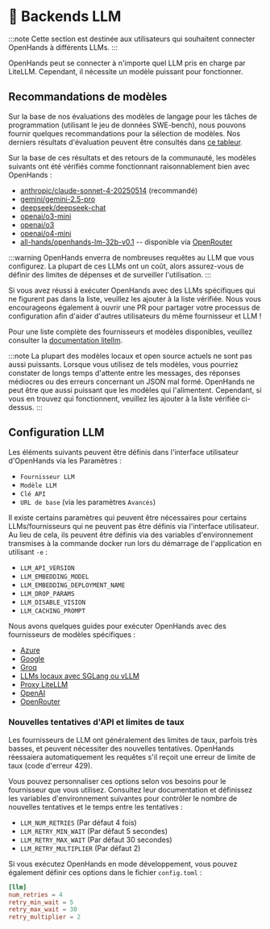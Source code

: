 # 🤖 Backends LLM

:::note
Cette section est destinée aux utilisateurs qui souhaitent connecter OpenHands à différents LLMs.
:::

OpenHands peut se connecter à n'importe quel LLM pris en charge par LiteLLM. Cependant, il nécessite un modèle puissant pour fonctionner.

## Recommandations de modèles

Sur la base de nos évaluations des modèles de langage pour les tâches de programmation (utilisant le jeu de données SWE-bench), nous pouvons fournir quelques
recommandations pour la sélection de modèles. Nos derniers résultats d'évaluation peuvent être consultés dans [ce tableur](https://docs.google.com/spreadsheets/d/1wOUdFCMyY6Nt0AIqF705KN4JKOWgeI4wUGUP60krXXs/edit?gid=0).

Sur la base de ces résultats et des retours de la communauté, les modèles suivants ont été vérifiés comme fonctionnant raisonnablement bien avec OpenHands :

- [anthropic/claude-sonnet-4-20250514](https://www.anthropic.com/api) (recommandé)
- [gemini/gemini-2.5-pro](https://blog.google/technology/google-deepmind/gemini-model-thinking-updates-march-2025/)
- [deepseek/deepseek-chat](https://api-docs.deepseek.com/)
- [openai/o3-mini](https://openai.com/index/openai-o3-mini/)
- [openai/o3](https://openai.com/index/introducing-o3-and-o4-mini/)
- [openai/o4-mini](https://openai.com/index/introducing-o3-and-o4-mini/)
- [all-hands/openhands-lm-32b-v0.1](https://www.all-hands.dev/blog/introducing-openhands-lm-32b----a-strong-open-coding-agent-model) -- disponible via [OpenRouter](https://openrouter.ai/all-hands/openhands-lm-32b-v0.1)


:::warning
OpenHands enverra de nombreuses requêtes au LLM que vous configurez. La plupart de ces LLMs ont un coût, alors assurez-vous de définir des limites de dépenses et de surveiller l'utilisation.
:::

Si vous avez réussi à exécuter OpenHands avec des LLMs spécifiques qui ne figurent pas dans la liste, veuillez les ajouter à la liste vérifiée. Nous
vous encourageons également à ouvrir une PR pour partager votre processus de configuration afin d'aider d'autres utilisateurs du même fournisseur et LLM !

Pour une liste complète des fournisseurs et modèles disponibles, veuillez consulter la
[documentation litellm](https://docs.litellm.ai/docs/providers).

:::note
La plupart des modèles locaux et open source actuels ne sont pas aussi puissants. Lorsque vous utilisez de tels modèles, vous pourriez constater de longs
temps d'attente entre les messages, des réponses médiocres ou des erreurs concernant un JSON mal formé. OpenHands ne peut être que aussi puissant que les
modèles qui l'alimentent. Cependant, si vous en trouvez qui fonctionnent, veuillez les ajouter à la liste vérifiée ci-dessus.
:::

## Configuration LLM

Les éléments suivants peuvent être définis dans l'interface utilisateur d'OpenHands via les Paramètres :

- `Fournisseur LLM`
- `Modèle LLM`
- `Clé API`
- `URL de base` (via les paramètres `Avancés`)

Il existe certains paramètres qui peuvent être nécessaires pour certains LLMs/fournisseurs qui ne peuvent pas être définis via l'interface utilisateur. Au lieu de cela, ils
peuvent être définis via des variables d'environnement transmises à la commande docker run lors du démarrage de l'application
en utilisant `-e` :

- `LLM_API_VERSION`
- `LLM_EMBEDDING_MODEL`
- `LLM_EMBEDDING_DEPLOYMENT_NAME`
- `LLM_DROP_PARAMS`
- `LLM_DISABLE_VISION`
- `LLM_CACHING_PROMPT`

Nous avons quelques guides pour exécuter OpenHands avec des fournisseurs de modèles spécifiques :

- [Azure](llms/azure-llms)
- [Google](llms/google-llms)
- [Groq](llms/groq)
- [LLMs locaux avec SGLang ou vLLM](llms/../local-llms.md)
- [Proxy LiteLLM](llms/litellm-proxy)
- [OpenAI](llms/openai-llms)
- [OpenRouter](llms/openrouter)

### Nouvelles tentatives d'API et limites de taux

Les fournisseurs de LLM ont généralement des limites de taux, parfois très basses, et peuvent nécessiter des nouvelles tentatives. OpenHands réessaiera automatiquement
les requêtes s'il reçoit une erreur de limite de taux (code d'erreur 429).

Vous pouvez personnaliser ces options selon vos besoins pour le fournisseur que vous utilisez. Consultez leur documentation et définissez les
variables d'environnement suivantes pour contrôler le nombre de nouvelles tentatives et le temps entre les tentatives :

- `LLM_NUM_RETRIES` (Par défaut 4 fois)
- `LLM_RETRY_MIN_WAIT` (Par défaut 5 secondes)
- `LLM_RETRY_MAX_WAIT` (Par défaut 30 secondes)
- `LLM_RETRY_MULTIPLIER` (Par défaut 2)

Si vous exécutez OpenHands en mode développement, vous pouvez également définir ces options dans le fichier `config.toml` :

```toml
[llm]
num_retries = 4
retry_min_wait = 5
retry_max_wait = 30
retry_multiplier = 2
```
